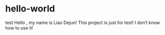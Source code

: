 # hello-world
test
Hello , my name is Liao Dejun!
This project is just for test!
I don‘t know how to use it!
